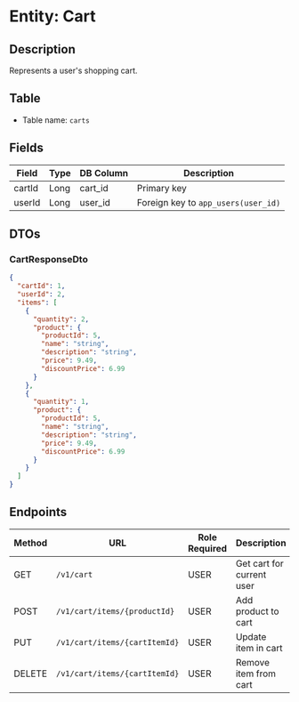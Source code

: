 # Entity: Cart

## Description
Represents a user's shopping cart.

## Table
- Table name: `carts`

## Fields

| Field   | Type | DB Column | Description                         |
|---------|------|-----------|-------------------------------------|
| cartId  | Long | cart_id   | Primary key                         |
| userId  | Long | user_id   | Foreign key to `app_users(user_id)` |

## DTOs

### CartResponseDto

```json
{
  "cartId": 1,
  "userId": 2,
  "items": [
    {
      "quantity": 2,
      "product": {
        "productId": 5,
        "name": "string",
        "description": "string",
        "price": 9.49,
        "discountPrice": 6.99
      }
    },
    {
      "quantity": 1,
      "product": {
        "productId": 5,
        "name": "string",
        "description": "string",
        "price": 9.49,
        "discountPrice": 6.99
      }
    }
  ]
}
```

## Endpoints

| Method | URL                           | Role Required  | Description               |
|--------|-------------------------------|----------------|---------------------------|
| GET    | `/v1/cart`                    | USER           | Get cart for current user |
| POST   | `/v1/cart/items/{productId}`  | USER           | Add product to cart       |
| PUT    | `/v1/cart/items/{cartItemId}` | USER           | Update item in cart       |
| DELETE | `/v1/cart/items/{cartItemId}` | USER           | Remove item from cart     |


